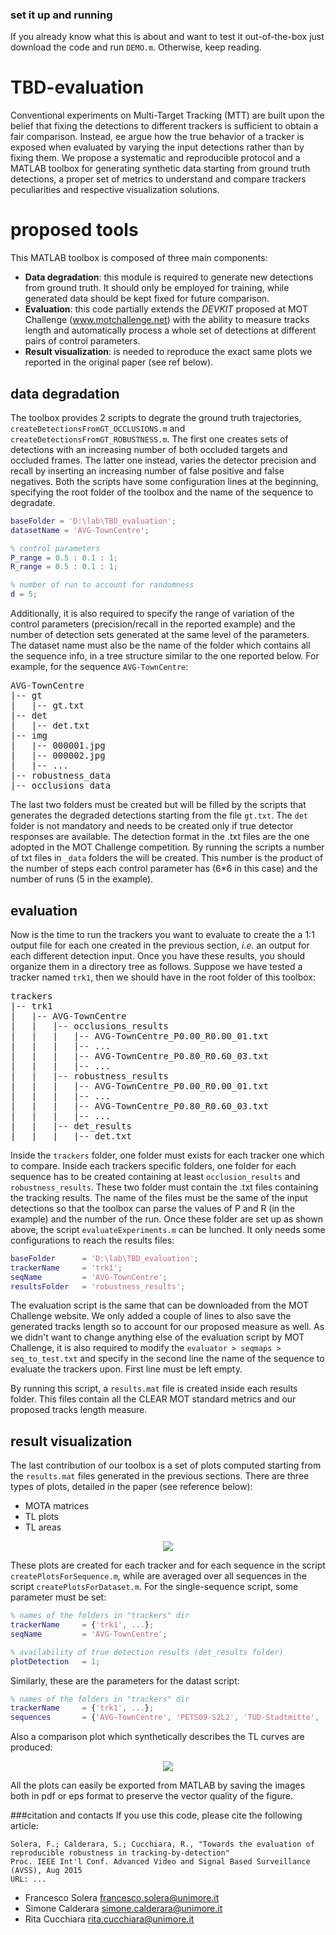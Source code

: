 ### set it up and running
If you already know what this is about and want to test it out-of-the-box just download the code and run `DEMO.m`. Otherwise, keep reading.

# TBD-evaluation
Conventional experiments on Multi-Target Tracking (MTT) are built upon the belief that fixing the detections to different trackers is sufficient to obtain a fair comparison. Instead, ee argue how the true behavior of a tracker is exposed when evaluated by varying the input detections rather than by fixing them. We propose a systematic and reproducible protocol and a MATLAB toolbox for generating synthetic data starting from ground truth detections, a proper set of metrics to understand and compare trackers peculiarities and respective visualization solutions.

# proposed tools
This MATLAB toolbox is composed of three main components:
* **Data degradation**: this module is required to generate new detections from ground truth. It should only be employed for training, while generated data should be kept fixed for future comparison.
* **Evaluation**: this code partially extends the *DEVKIT* proposed at MOT Challenge (www.motchallenge.net) with the ability to measure tracks length and automatically process a whole set of detections at different pairs of control parameters.
* **Result visualization**: is needed to reproduce the exact same plots we reported in the original paper (see ref below).

## data degradation
The toolbox provides 2 scripts to degrate the ground truth trajectories, `createDetectionsFromGT_OCCLUSIONS.m` and `createDetectionsFromGT_ROBUSTNESS.m`. The first one creates sets of detections with an increasing number of both occluded targets and occluded frames. The latter one instead, varies the detector precision and recall by inserting an increasing number of false positive and false negatives. Both the scripts have some configuration lines at the beginning, specifying the root folder of the toolbox and the name of the sequence to degradate.

```matlab
baseFolder = 'D:\lab\TBD_evaluation';
datasetName = 'AVG-TownCentre';

% control parameters
P_range = 0.5 : 0.1 : 1;
R_range = 0.5 : 0.1 : 1;

% number of run to account for randomness
d = 5;
```

Additionally, it is also required to specify the range of variation of the control parameters (precision/recall in the reported example) and the number of detection sets generated at the same level of the parameters. The dataset name must also be the name of the folder which contains all the sequence info, in a tree structure similar to the one reported below. For example, for the sequence `AVG-TownCentre`:

<pre>
AVG-TownCentre
|-- gt
|   |-- gt.txt
|-- det
|   |-- det.txt
|-- img
|   |-- 000001.jpg
|   |-- 000002.jpg
|   |-- ...
|-- robustness_data
|-- occlusions_data
</pre>

The last two folders must be created but will be filled by the scripts that generates the degraded detections starting from the file `gt.txt`. The `det` folder is not mandatory and needs to be created only if true detector responses are available. The detection format in the .txt files are the one adopted in the MOT Challenge competition. By running the scripts a number of txt files in `_data` folders the will be created. This number is the product of the number of steps each control parameter has (6*6 in this case) and the number of runs (5 in the example).

## evaluation
Now is the time to run the trackers you want to evaluate to create the a 1:1 output file for each one created in the previous section, *i.e.* an output for each different detection input. Once you have these results, you should organize them in a directory tree as follows. Suppose we have tested a tracker named `trk1`, then we should have in the root folder of this toolbox:

<pre>
trackers
|-- trk1
|   |-- AVG-TownCentre
|   |   |-- occlusions_results
|   |   |   |-- AVG-TownCentre_P0.00_R0.00_01.txt
|   |   |   |-- ...
|   |   |   |-- AVG-TownCentre_P0.80_R0.60_03.txt
|   |   |   |-- ...
|   |   |-- robustness_results
|   |   |   |-- AVG-TownCentre_P0.00_R0.00_01.txt
|   |   |   |-- ...
|   |   |   |-- AVG-TownCentre_P0.80_R0.60_03.txt
|   |   |   |-- ...
|   |   |-- det_results
|   |   |   |-- det.txt
</pre>

Inside the `trackers` folder, one folder must exists for each tracker one which to compare. Inside each trackers specific folders, one folder for each sequence has to be created containing at least `occlusion_results` and `robustness_results`. These two folder must contain the .txt files containing the tracking results. The name of the files must be the same of the input detections so that the toolbox can parse the values of P and R (in the example) and the number of the run. Once these folder are set up as shown above, the script `evaluateExperiments.m` can be lunched. It only needs some configurations to reach the results files:
```matlab
baseFolder      = 'D:\lab\TBD_evaluation';
trackerName     = 'trk1';
seqName         = 'AVG-TownCentre';
resultsFolder   = 'robustness_results';
```
The evaluation script is the same that can be downloaded from the MOT Challenge website. We only added a couple of lines to also save the generated tracks length so to account for our proposed measure as well. As we didn't want to change anything else of the evaluation script by MOT Challenge, it is also required to modify the `evaluator > seqmaps > seq_to_test.txt` and specify in the second line the name of the sequence to evaluate the trackers upon. First line must be left empty.

By running this script, a `results.mat` file is created inside each results folder. This files contain all the CLEAR MOT standard metrics and our proposed tracks length measure.

## result visualization
The last contribution of our toolbox is a set of plots computed starting from the `results.mat` files generated in the previous sections. There are three types of plots, detailed in the paper (see reference below):
- MOTA matrices
- TL plots
- TL areas

<!-- The MOTA matrices describe how good a tracker is at retrieving true positives, rejecting false detections proposed by the detector and at the same time producing continuous tracks, also accounting for ID switches. Track Length (TL), instead, is the proposed metric and measures the longest sequence of frames in which each GT track was continuously and successfully tracked. So it is a value for each track. Results are then sorted in descending order in a survival curve-like plot. -->

<p align="center">
  <img src="http://imagelab.ing.unimore.it/TBD-evaluation/images/MOTA-TL.png" />
</p>

These plots are created for each tracker and for each sequence in the script `createPlotsForSequence.m`, while are averaged over all sequences in the script `createPlotsForDataset.m`. For the single-sequence script, some parameter must be set:
```matlab
% names of the folders in "trackers" dir
trackerName     = {'trk1', ...};
seqName         = 'AVG-TownCentre';

% availability of true detection results (det_results folder)
plotDetection   = 1;
```
Similarly, these are the parameters for the datast script:
```matlab
% names of the folders in "trackers" dir
trackerName     = {'trk1', ...};
sequences       = {'AVG-TownCentre', 'PETS09-S2L2', 'TUD-Stadtmitte', ...};
```

Also a comparison plot which synthetically describes the TL curves are produced:
<p align="center">
  <img src="http://imagelab.ing.unimore.it/TBD-evaluation/images/comparison.png" />
</p>

All the plots can easily be exported from MATLAB by saving the images both in pdf or eps format to preserve the vector quality of the figure.

###citation and contacts
If you use this code, please cite the following article:

```
Solera, F.; Calderara, S.; Cucchiara, R., "Towards the evaluation of reproducible robustness in tracking-by-detection"
Proc. IEEE Int'l Conf. Advanced Video and Signal Based Surveillance (AVSS), Aug 2015
URL: ...
```

- Francesco Solera    francesco.solera@unimore.it
- Simone Calderara    simone.calderara@unimore.it
- Rita Cucchiara        rita.cucchiara@unimore.it
